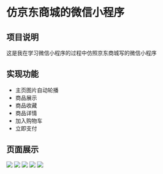 # 仿京东商城的微信小程序
## 项目说明
这是我在学习微信小程序的过程中仿照京东商城写的微信小程序
## 实现功能
* 主页图片自动轮播
* 商品展示
* 商品收藏
* 商品详情
* 加入购物车
* 立即支付
## 页面展示
![](https://github.com/shangchou-929/weixin-emarket/raw/master/mydemo/demo1.png)
![](https://github.com/shangchou-929/weixin-emarket/raw/master/mydemo/demo2.png)
![](https://github.com/shangchou-929/weixin-emarket/raw/master/mydemo/demo3.png)
![](https://github.com/shangchou-929/weixin-emarket/raw/master/mydemo/demo4.png)
![](https://github.com/shangchou-929/weixin-emarket/raw/master/mydemo/demo5.png)

